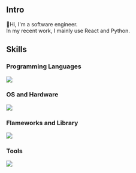 ## Intro
👋Hi, I'm a software engineer.  
In my recent work, I mainly use React and Python.

## Skills
### Programming Languages
![](https://skillicons.dev/icons?i=js,ts,py,nodejs)

### OS and Hardware
![](https://skillicons.dev/icons?i=linux,ubuntu)

### Flameworks and Library
![](https://skillicons.dev/icons?i=react,fastapi,express,flask,tailwind)

### Tools
![](https://skillicons.dev/icons?i=git,github,gitlab,md,mongodb,docker,aws,vite,vscode)
